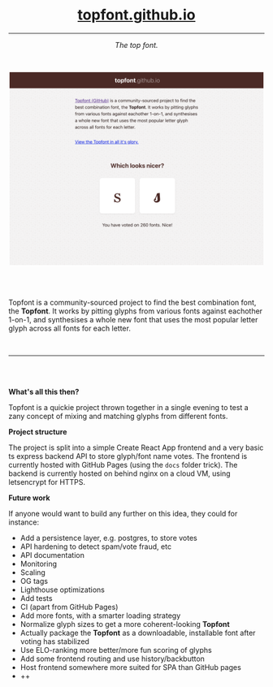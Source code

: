 <h1 align=center><a href="https://topfont.github.io">topfont.github.io</a></h1>
<hr>

<p align=center><i>The top font.</i></p>

<br>

<pre align=center>
<img width=500 src="https://github.com/topfont/topfont.github.io/raw/main/frontend/screenshot.png">
</pre>

<br>
<br>

<p align=center><p width=200>
  Topfont  is a community-sourced project to find the best combination font, the <b>Topfont</b>. It works by pitting glyphs from various fonts against eachother 1-on-1, and synthesises a whole new font that uses the most popular letter glyph across all fonts for each letter.

</p></p>

<br>
<hr>
<br>
<br>

**What's all this then?**

Topfont is a quickie project thrown together in a single evening to test a zany concept of mixing and matching glyphs from different fonts.

**Project structure**

The project is split into a simple Create React App frontend and a very basic ts express backend API to store glyph/font name votes.
The frontend is currently hosted with GitHub Pages (using the `docs` folder trick).
The backend is currently hosted on behind nginx on a cloud VM, using letsencrypt for HTTPS.

**Future work**

If anyone would want to build any further on this idea, they could for instance:

- Add a persistence layer, e.g. postgres, to store votes
- API hardening to detect spam/vote fraud, etc
- API documentation
- Monitoring
- Scaling 
- OG tags
- Lighthouse optimizations
- Add tests
- CI (apart from GitHub Pages)
- Add more fonts, with a smarter loading strategy
- Normalize glyph sizes to get a more coherent-looking <b>Topfont</b>
- Actually package the <b>Topfont</b> as a downloadable, installable font after voting has stabilized
- Use ELO-ranking more better/more fun scoring of glyphs
- Add some frontend routing and use history/backbutton
- Host frontend somewhere more suited for SPA than GitHub pages
- ++
